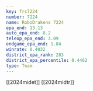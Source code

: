 ```yaml
---
key: frc7224
number: 7224
name: RoboDrakens 7224
epa_end: 13.13
auto_epa_end: 8.2
teleop_epa_end: 3.09
endgame_epa_end: 1.84
winrate: 0.4032
district_epa_rank: 283
district_epa_percentile: 0.4462
type: Team
---
```

[[2024midet]]
[[2024midtr]]
